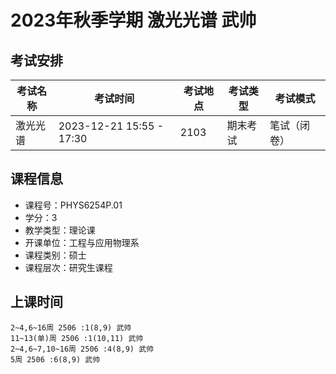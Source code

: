 # 2023年秋季学期 激光光谱 武帅




## 考试安排

| 考试名称 | 考试时间 | 考试地点 | 考试类型 | 考试模式 |
| -------- | -------- | -------- | -------- | -------- |
| 激光光谱 | 2023-12-21 15:55 - 17:30 | 2103 | 期末考试 | 笔试（闭卷） |





## 课程信息

- 课程号：PHYS6254P.01
- 学分：3
- 教学类型：理论课
- 开课单位：工程与应用物理系
- 课程类别：硕士
- 课程层次：研究生课程

## 上课时间

```
2~4,6~16周 2506 :1(8,9) 武帅
11~13(单)周 2506 :1(10,11) 武帅
2~4,6~7,10~16周 2506 :4(8,9) 武帅
5周 2506 :6(8,9) 武帅
```

